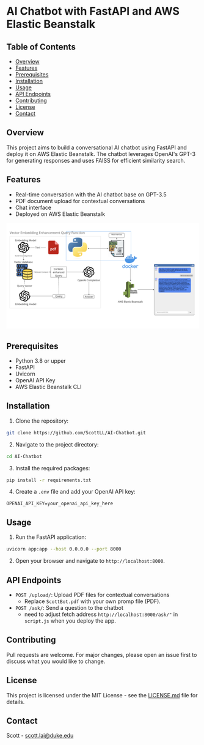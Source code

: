 

# AI Chatbot with FastAPI and AWS Elastic Beanstalk

## Table of Contents

- [Overview](#overview)
- [Features](#features)
- [Prerequisites](#prerequisites)
- [Installation](#installation)
- [Usage](#usage)
- [API Endpoints](#api-endpoints)
- [Contributing](#contributing)
- [License](#license)
- [Contact](#contact)

## Overview

This project aims to build a conversational AI chatbot using FastAPI and deploy it on AWS Elastic Beanstalk. The chatbot leverages OpenAI's GPT-3 for generating responses and uses FAISS for efficient similarity search.

## Features

- Real-time conversation with the AI chatbot base on GPT-3.5
- PDF document upload for contextual conversations
- Chat interface 
- Deployed on AWS Elastic Beanstalk

![beanstalk](./pic/beanstalk.png)

## Prerequisites

- Python 3.8 or upper
- FastAPI
- Uvicorn
- OpenAI API Key
- AWS Elastic Beanstalk CLI

## Installation

1. Clone the repository:

```bash
git clone https://github.com/ScottLL/AI-Chatbot.git
```

2. Navigate to the project directory:

```bash
cd AI-Chatbot
```

3. Install the required packages:

```bash
pip install -r requirements.txt
```

4. Create a `.env` file and add your OpenAI API key:

```env
OPENAI_API_KEY=your_openai_api_key_here
```

## Usage

1. Run the FastAPI application:

```bash
uvicorn app:app --host 0.0.0.0 --port 8000
```

2. Open your browser and navigate to `http://localhost:8000`.

## API Endpoints

- `POST /upload/`: Upload PDF files for contextual conversations
    * Replace ```ScottBot.pdf``` with your own promp file (PDF). 
- `POST /ask/`: Send a question to the chatbot
    * need to adjust fetch address ```http://localhost:8000/ask/"``` in ```script.js``` when you deploy the app. 
## Contributing

Pull requests are welcome. For major changes, please open an issue first to discuss what you would like to change.

## License

This project is licensed under the MIT License - see the [LICENSE.md](LICENSE.md) file for details.

## Contact

Scott - scott.lai@duke.edu
